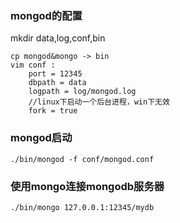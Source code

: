 
### mongod的配置

mkdir data,log,conf,bin

```
cp mongod&mongo -> bin
vim conf :
    port = 12345
    dbpath = data
    logpath = log/mongod.log
    //linux下启动一个后台进程，win下无效
    fork = true
```
### mongod启动

```
./bin/mongod -f conf/mongod.conf
```
### 使用mongo连接mongodb服务器
```
./bin/mongo 127.0.0.1:12345/mydb
```
